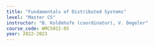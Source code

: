 ```yaml
---
title: "Fundamentals of Distributed Systems"
level: "Master CS"
instructor: "B. Koldehofe (coordinator), V. Degeler"
course_code: WMCS022-05
year: 2022-2023
---
```

